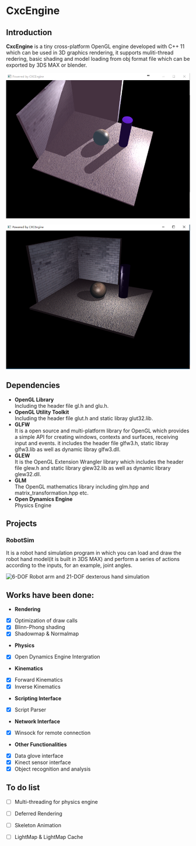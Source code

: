 # CxcEngine

## Introduction

 **CxcEngine** is a tiny cross-platform OpenGL engine developed with C++ 11 which can be used in 3D graphics rendering, it supports muliti-thread redering, basic shading and model loading from obj format file which can be exported by 3DS MAX or blender.

![ShadowMapping of Directional light](Img/Shading.bmp)

![ShadowMapping of Omni-Directional light](Img/Omni-Directional_ShadowMapping.bmp)

## Dependencies

- **OpenGL Library**  
  Including the header file gl.h and glu.h.
- **OpenGL Utility Toolkit**  
  Including the header file glut.h and static libray glut32.lib.
- **GLFW**  
  It is a open source and multi-platform library for OpenGL which provides a simple API for creating windows, contexts and surfaces, receiving input and events. it includes the header file glfw3.h, static libray glfw3.lib as well as dynamic libray glfw3.dll.
- **GLEW**  
  It is the OpenGL Extension Wrangler library which includes the header file glew.h and static library glew32.lib as well as dynamic library glew32.dll.
- **GLM**  
  The OpenGL mathematics library including glm.hpp and matrix_transformation.hpp etc.
- **Open Dynamics Engine**  
  Physics Engine
  
## Projects

### RobotSim

It is a robot hand simulation program in which you can load and draw the robot hand model(it is built in 3DS MAX) and perform a series of actions according to the inputs, for an example, joint angles.

![6-DOF Robot arm and 21-DOF dexterous hand simulation](http://github.com/cxcscut/CxcEngine/raw/master/Img/robot.bmp)


## Works have been done:

- **Rendering**
- [x] Optimization of draw calls 
- [x] Blinn-Phong shading
- [x] Shadowmap & Normalmap
- **Physics**
- [x] Open Dynamics Engine Intergration
- **Kinematics**
- [x] Forward Kinematics
- [x] Inverse Kinematics
- **Scripting Interface**
- [x] Script Parser
- **Network Interface**
- [x] Winsock for remote connection
- **Other Functionalities**
- [x] Data glove interface
- [x] Kinect sensor interface
- [x] Object recognition and analysis

## To do list
- [ ] Multi-threading for physics engine
- [ ] Deferred Rendering
- [ ] Skeleton Animation
- [ ] LightMap & LightMap Cache

